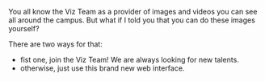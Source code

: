 You all know the Viz Team as a provider of images and videos you can see all around the campus.
But what if I told you that you can do these images yourself?

There are two ways for that:
- fist one, join the Viz Team! We are always looking for new talents.
- otherwise, just use this brand new web interface.
